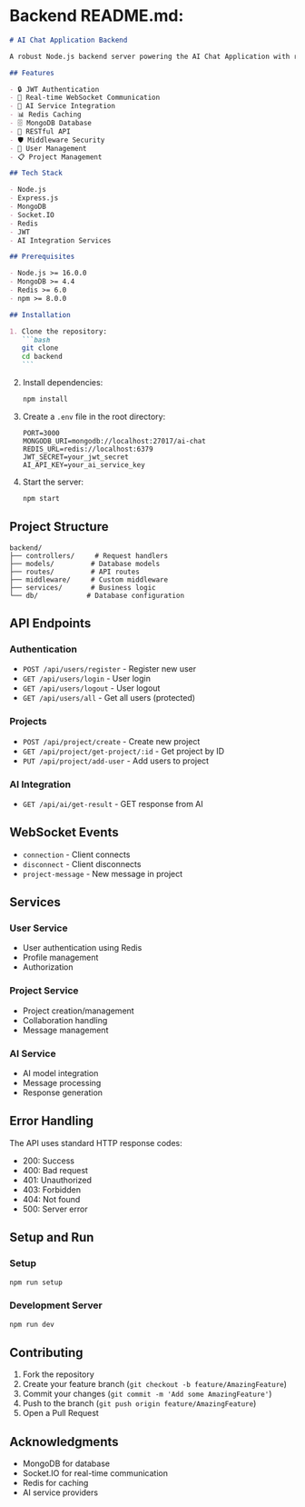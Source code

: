 # Backend README.md:

````markdown
# AI Chat Application Backend

A robust Node.js backend server powering the AI Chat Application with real-time messaging capabilities and AI integration.

## Features

- 🔒 JWT Authentication
- 🚀 Real-time WebSocket Communication
- 🤖 AI Service Integration
- 📊 Redis Caching
- 🗄️ MongoDB Database
- 🔄 RESTful API
- 🛡️ Middleware Security
- 📝 User Management
- 📋 Project Management

## Tech Stack

- Node.js
- Express.js
- MongoDB
- Socket.IO
- Redis
- JWT
- AI Integration Services

## Prerequisites

- Node.js >= 16.0.0
- MongoDB >= 4.4
- Redis >= 6.0
- npm >= 8.0.0

## Installation

1. Clone the repository:
   ```bash
   git clone
   cd backend
   ```
````

2. Install dependencies:

   ```bash
   npm install
   ```

3. Create a `.env` file in the root directory:

   ```env
   PORT=3000
   MONGODB_URI=mongodb://localhost:27017/ai-chat
   REDIS_URL=redis://localhost:6379
   JWT_SECRET=your_jwt_secret
   AI_API_KEY=your_ai_service_key
   ```

4. Start the server:
   ```bash
   npm start
   ```

## Project Structure

```
backend/
├── controllers/     # Request handlers
├── models/         # Database models
├── routes/         # API routes
├── middleware/     # Custom middleware
├── services/       # Business logic
└── db/            # Database configuration
```

## API Endpoints

### Authentication

- `POST /api/users/register` - Register new user
- `GET /api/users/login` - User login
- `GET /api/users/logout` - User logout
- `GET /api/users/all` - Get all users (protected)

### Projects

- `POST /api/project/create` - Create new project
- `GET /api/project/get-project/:id` - Get project by ID
- `PUT /api/project/add-user` - Add users to project

### AI Integration

- `GET /api/ai/get-result` - GET response from AI

## WebSocket Events

- `connection` - Client connects
- `disconnect` - Client disconnects
- `project-message` - New message in project

## Services

### User Service

- User authentication using Redis
- Profile management
- Authorization

### Project Service

- Project creation/management
- Collaboration handling
- Message management

### AI Service

- AI model integration
- Message processing
- Response generation

## Error Handling

The API uses standard HTTP response codes:

- 200: Success
- 400: Bad request
- 401: Unauthorized
- 403: Forbidden
- 404: Not found
- 500: Server error

## Setup and Run

### Setup

```bash
npm run setup
```

### Development Server

```bash
npm run dev
```

## Contributing

1. Fork the repository
2. Create your feature branch (`git checkout -b feature/AmazingFeature`)
3. Commit your changes (`git commit -m 'Add some AmazingFeature'`)
4. Push to the branch (`git push origin feature/AmazingFeature`)
5. Open a Pull Request

## Acknowledgments

- MongoDB for database
- Socket.IO for real-time communication
- Redis for caching
- AI service providers

```
```
